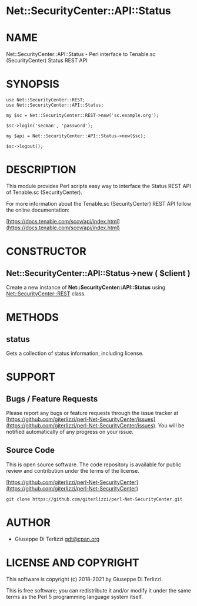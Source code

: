 # Net::SecurityCenter::API::Status
# NAME

Net::SecurityCenter::API::Status - Perl interface to Tenable.sc (SecurityCenter) Status REST API

# SYNOPSIS

    use Net::SecurityCenter::REST;
    use Net::SecurityCenter::API::Status;

    my $sc = Net::SecurityCenter::REST->new('sc.example.org');

    $sc->login('secman', 'password');

    my $api = Net::SecurityCenter::API::Status->new($sc);

    $sc->logout();

# DESCRIPTION

This module provides Perl scripts easy way to interface the Status REST API of Tenable.sc
(SecurityCenter).

For more information about the Tenable.sc (SecurityCenter) REST API follow the online documentation:

[https://docs.tenable.com/sccv/api/index.html](https://docs.tenable.com/sccv/api/index.html)

# CONSTRUCTOR

## Net::SecurityCenter::API::Status->new ( $client )

Create a new instance of **Net::SecurityCenter::API::Status** using [Net::SecurityCenter::REST](https://metacpan.org/pod/Net%3A%3ASecurityCenter%3A%3AREST) class.

# METHODS

## status

Gets a collection of status information, including license.

# SUPPORT

## Bugs / Feature Requests

Please report any bugs or feature requests through the issue tracker
at [https://github.com/giterlizzi/perl-Net-SecurityCenter/issues](https://github.com/giterlizzi/perl-Net-SecurityCenter/issues).
You will be notified automatically of any progress on your issue.

## Source Code

This is open source software.  The code repository is available for
public review and contribution under the terms of the license.

[https://github.com/giterlizzi/perl-Net-SecurityCenter](https://github.com/giterlizzi/perl-Net-SecurityCenter)

    git clone https://github.com/giterlizzi/perl-Net-SecurityCenter.git

# AUTHOR

- Giuseppe Di Terlizzi <gdt@cpan.org>

# LICENSE AND COPYRIGHT

This software is copyright (c) 2018-2021 by Giuseppe Di Terlizzi.

This is free software; you can redistribute it and/or modify it under
the same terms as the Perl 5 programming language system itself.
